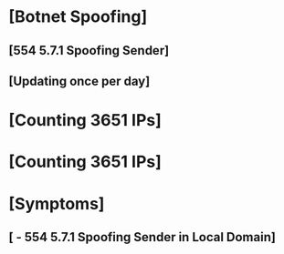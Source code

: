 # [Botnet Spoofing]
## [554 5.7.1 Spoofing Sender]
## [Updating once per day]
# [Counting 3651 IPs]
# [Counting 3651 IPs]

# [Symptoms] 
##   [ - 554 5.7.1 Spoofing Sender in Local Domain]
